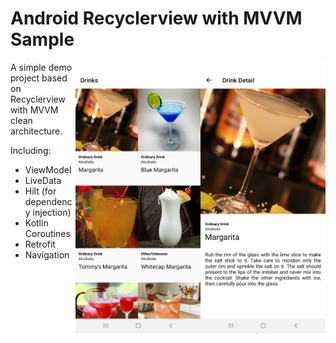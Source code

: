 # Android Recyclerview with MVVM Sample

<img align="right" src="./image/drink-d.jpg" width="200">
<img align="right" src="./image/drink.jpg" width="200">

A simple demo project based on Recyclerview with MVVM clean architecture.

Including:
 * ViewModel
 * LiveData
 * Hilt (for dependency injection)
 * Kotlin Coroutines
 * Retrofit
 * Navigation
 